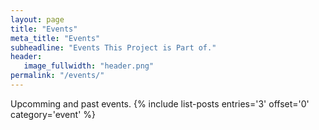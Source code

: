 ```yaml
---
layout: page
title: "Events"
meta_title: "Events"
subheadline: "Events This Project is Part of."
header:
   image_fullwidth: "header.png"
permalink: "/events/"
---
```

Upcomming and past events.
{% include list-posts entries='3' offset='0' category='event' %}
